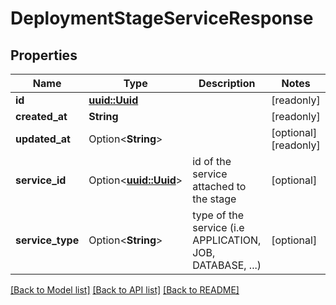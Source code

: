 # DeploymentStageServiceResponse

## Properties

Name | Type | Description | Notes
------------ | ------------- | ------------- | -------------
**id** | [**uuid::Uuid**](uuid::Uuid.md) |  | [readonly]
**created_at** | **String** |  | [readonly]
**updated_at** | Option<**String**> |  | [optional][readonly]
**service_id** | Option<[**uuid::Uuid**](uuid::Uuid.md)> | id of the service attached to the stage | [optional]
**service_type** | Option<**String**> | type of the service (i.e APPLICATION, JOB, DATABASE, ...) | [optional]

[[Back to Model list]](../README.md#documentation-for-models) [[Back to API list]](../README.md#documentation-for-api-endpoints) [[Back to README]](../README.md)


